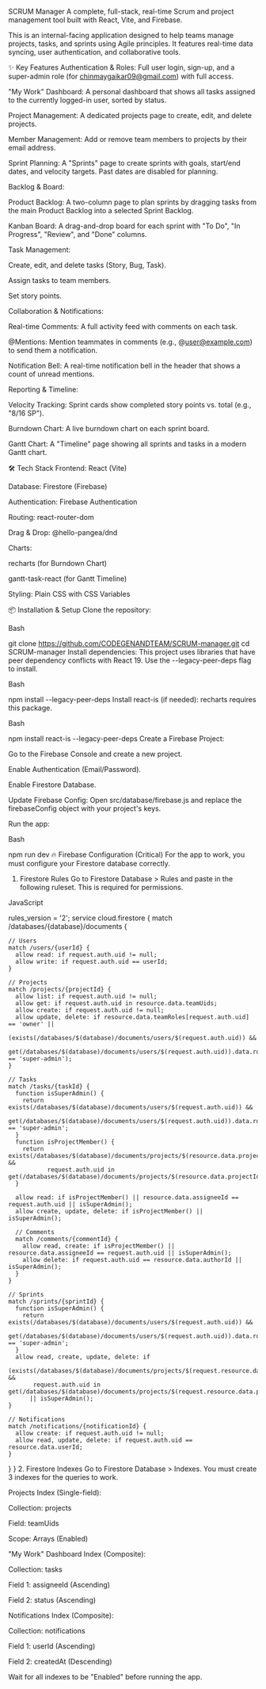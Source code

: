 SCRUM Manager
A complete, full-stack, real-time Scrum and project management tool built with React, Vite, and Firebase.

This is an internal-facing application designed to help teams manage projects, tasks, and sprints using Agile principles. It features real-time data syncing, user authentication, and collaborative tools.

✨ Key Features
Authentication & Roles: Full user login, sign-up, and a super-admin role (for chinmaygaikar09@gmail.com) with full access.

"My Work" Dashboard: A personal dashboard that shows all tasks assigned to the currently logged-in user, sorted by status.

Project Management: A dedicated projects page to create, edit, and delete projects.

Member Management: Add or remove team members to projects by their email address.

Sprint Planning: A "Sprints" page to create sprints with goals, start/end dates, and velocity targets. Past dates are disabled for planning.

Backlog & Board:

Product Backlog: A two-column page to plan sprints by dragging tasks from the main Product Backlog into a selected Sprint Backlog.

Kanban Board: A drag-and-drop board for each sprint with "To Do", "In Progress", "Review", and "Done" columns.

Task Management:

Create, edit, and delete tasks (Story, Bug, Task).

Assign tasks to team members.

Set story points.

Collaboration & Notifications:

Real-time Comments: A full activity feed with comments on each task.

@Mentions: Mention teammates in comments (e.g., @user@example.com) to send them a notification.

Notification Bell: A real-time notification bell in the header that shows a count of unread mentions.

Reporting & Timeline:

Velocity Tracking: Sprint cards show completed story points vs. total (e.g., "8/16 SP").

Burndown Chart: A live burndown chart on each sprint board.

Gantt Chart: A "Timeline" page showing all sprints and tasks in a modern Gantt chart.

🛠️ Tech Stack
Frontend: React (Vite)

Database: Firestore (Firebase)

Authentication: Firebase Authentication

Routing: react-router-dom

Drag & Drop: @hello-pangea/dnd

Charts:

recharts (for Burndown Chart)

gantt-task-react (for Gantt Timeline)

Styling: Plain CSS with CSS Variables

📦 Installation & Setup
Clone the repository:

Bash

git clone https://github.com/CODEGENANDTEAM/SCRUM-manager.git
cd SCRUM-manager
Install dependencies: This project uses libraries that have peer dependency conflicts with React 19. Use the --legacy-peer-deps flag to install.

Bash

npm install --legacy-peer-deps
Install react-is (if needed): recharts requires this package.

Bash

npm install react-is --legacy-peer-deps
Create a Firebase Project:

Go to the Firebase Console and create a new project.

Enable Authentication (Email/Password).

Enable Firestore Database.

Update Firebase Config: Open src/database/firebase.js and replace the firebaseConfig object with your project's keys.

Run the app:

Bash

npm run dev
🔥 Firebase Configuration (Critical)
For the app to work, you must configure your Firestore database correctly.

1. Firestore Rules
Go to Firestore Database > Rules and paste in the following ruleset. This is required for permissions.

JavaScript

rules_version = '2';
service cloud.firestore {
  match /databases/{database}/documents {

    // Users
    match /users/{userId} {
      allow read: if request.auth.uid != null;
      allow write: if request.auth.uid == userId;
    }

    // Projects
    match /projects/{projectId} {
      allow list: if request.auth.uid != null;
      allow get: if request.auth.uid in resource.data.teamUids;
      allow create: if request.auth.uid != null;
      allow update, delete: if resource.data.teamRoles[request.auth.uid] == 'owner' ||
                              (exists(/databases/$(database)/documents/users/$(request.auth.uid)) &&
                               get(/databases/$(database)/documents/users/$(request.auth.uid)).data.role == 'super-admin');
    }

    // Tasks
    match /tasks/{taskId} {
      function isSuperAdmin() {
        return exists(/databases/$(database)/documents/users/$(request.auth.uid)) &&
               get(/databases/$(database)/documents/users/$(request.auth.uid)).data.role == 'super-admin';
      }
      function isProjectMember() {
        return exists(/databases/$(database)/documents/projects/$(resource.data.projectId)) &&
               request.auth.uid in get(/databases/$(database)/documents/projects/$(resource.data.projectId)).data.teamUids;
      }
      
      allow read: if isProjectMember() || resource.data.assigneeId == request.auth.uid || isSuperAdmin();
      allow create, update, delete: if isProjectMember() || isSuperAdmin();
          
      // Comments
      match /comments/{commentId} {
        allow read, create: if isProjectMember() || resource.data.assigneeId == request.auth.uid || isSuperAdmin();
        allow delete: if request.auth.uid == resource.data.authorId || isSuperAdmin();
      }
    }

    // Sprints
    match /sprints/{sprintId} {
      function isSuperAdmin() {
        return exists(/databases/$(database)/documents/users/$(request.auth.uid)) &&
               get(/databases/$(database)/documents/users/$(request.auth.uid)).data.role == 'super-admin';
      }
      allow read, create, update, delete: if 
          (exists(/databases/$(database)/documents/projects/$(request.resource.data.projectId)) &&
           request.auth.uid in get(/databases/$(database)/documents/projects/$(request.resource.data.projectId)).data.teamUids)
          || isSuperAdmin();
    }
    
    // Notifications
    match /notifications/{notificationId} {
      allow create: if request.auth.uid != null;
      allow read, update, delete: if request.auth.uid == resource.data.userId;
    }
  }
}
2. Firestore Indexes
Go to Firestore Database > Indexes. You must create 3 indexes for the queries to work.

Projects Index (Single-field):

Collection: projects

Field: teamUids

Scope: Arrays (Enabled)

"My Work" Dashboard Index (Composite):

Collection: tasks

Field 1: assigneeId (Ascending)

Field 2: status (Ascending)

Notifications Index (Composite):

Collection: notifications

Field 1: userId (Ascending)

Field 2: createdAt (Descending)

Wait for all indexes to be "Enabled" before running the app.
